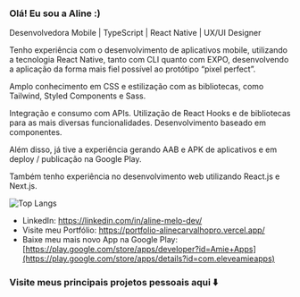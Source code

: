 ### Olá! Eu sou a Aline :)

Desenvolvedora Mobile | TypeScript | React Native | UX/UI Designer <br/>

Tenho experiência com o desenvolvimento de aplicativos mobile, utilizando a tecnologia React Native, tanto com CLI quanto com EXPO, desenvolvendo a aplicação da forma mais fiel possível ao protótipo “pixel perfect”.

Amplo conhecimento em CSS e estilização com as bibliotecas, como Tailwind, Styled Components e Sass.

Integração e consumo com APIs. Utilização de React Hooks e de bibliotecas para as mais diversas funcionalidades. Desenvolvimento baseado em componentes.

Além disso, já tive a experiência gerando AAB e APK de aplicativos e em deploy / publicação na Google Play.

Também tenho experiência no desenvolvimento web utilizando React.js e Next.js.


![Top Langs](https://github-readme-stats.vercel.app/api/top-langs/?username=alinecarvalhopro&layout=compact)

- LinkedIn: https://linkedin.com/in/aline-melo-dev/ 
- Visite meu Portfólio: https://portfolio-alinecarvalhopro.vercel.app/
- Baixe meu mais novo App na Google Play: [https://play.google.com/store/apps/developer?id=Amie+Apps](https://play.google.com/store/apps/details?id=com.eleveamieapps)

### Visite meus principais projetos pessoais aqui ⬇️
